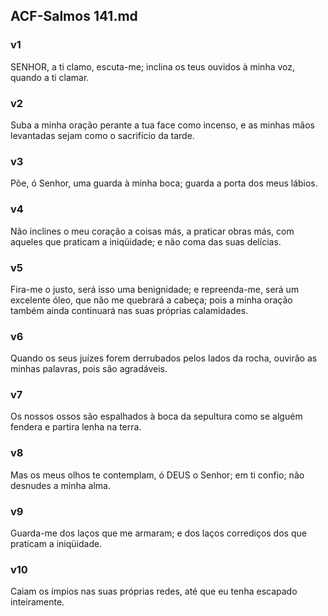 ## ACF-Salmos 141.md
### v1
 SENHOR, a ti clamo, escuta-me; inclina os teus ouvidos à minha voz, quando a ti clamar.
### v2
 Suba a minha oração perante a tua face como incenso, e as minhas mãos levantadas sejam como o sacrifício da tarde.
### v3
 Põe, ó Senhor, uma guarda à minha boca; guarda a porta dos meus lábios.
### v4
 Não inclines o meu coração a coisas más, a praticar obras más, com aqueles que praticam a iniqüidade; e não coma das suas delícias.
### v5
 Fira-me o justo, será isso uma benignidade; e repreenda-me, será um excelente óleo, que não me quebrará a cabeça; pois a minha oração também ainda continuará nas suas próprias calamidades.
### v6
 Quando os seus juízes forem derrubados pelos lados da rocha, ouvirão as minhas palavras, pois são agradáveis.
### v7
 Os nossos ossos são espalhados à boca da sepultura como se alguém fendera e partira lenha na terra.
### v8
 Mas os meus olhos te contemplam, ó DEUS o Senhor; em ti confio; não desnudes a minha alma.
### v9
 Guarda-me dos laços que me armaram; e dos laços corrediços dos que praticam a iniqüidade.
### v10
 Caiam os ímpios nas suas próprias redes, até que eu tenha escapado inteiramente.
